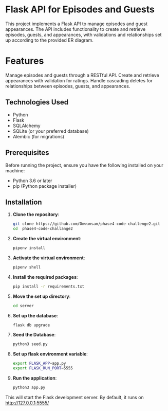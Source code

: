 #  Flask API for Episodes and Guests
This project implements a Flask API to manage episodes and guest appearances. The API includes functionality to create and retrieve episodes, guests, and appearances, with validations and relationships set up according to the provided ER diagram.

# Features
Manage episodes and guests through a RESTful API.
Create and retrieve appearances with validation for ratings.
Handle cascading deletes for relationships between episodes, guests, and appearances.


## Technologies Used

- Python
- Flask
- SQLAlchemy
- SQLite (or your preferred database)
- Alembic (for migrations)

## Prerequisites

Before running the project, ensure you have the following installed on your machine:

- Python 3.6 or later
- pip (Python package installer)

## Installation

1. **Clone the repository**:

   ```bash
   git clone https://github.com/Omwansam/phase4-code-challenge2.git
   cd  phase4-code-challange2

2. **Create the virtual environment**:

    ```bash
   pipenv install

3. **Activate the virtual environment**:

    ```bash
   pipenv shell

4. **Install the required packages**:

    ```bash
   pip install -r requirements.txt 

5. **Move the set up directory**:

    ```bash
   cd server   

6. **Set up the database**:

    ```bash
   flask db upgrade

7. **Seed the Database**:

    ```bash
   python3 seed.py

8. **Set up flask environment variable**:

    ```bash
   export FLASK_APP=app.py
   export FLASK_RUN_PORT=5555

9. **Run the application**:

    ```bash
   python3 app.py

This will start the Flask development server. By default, it runs on http://127.0.0.1:5555/